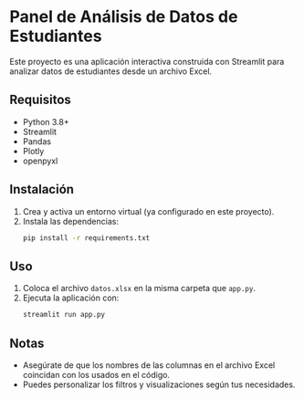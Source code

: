 # Panel de Análisis de Datos de Estudiantes

Este proyecto es una aplicación interactiva construida con Streamlit para analizar datos de estudiantes desde un archivo Excel.

## Requisitos
- Python 3.8+
- Streamlit
- Pandas
- Plotly
- openpyxl

## Instalación

1. Crea y activa un entorno virtual (ya configurado en este proyecto).
2. Instala las dependencias:
   ```sh
   pip install -r requirements.txt
   ```

## Uso

1. Coloca el archivo `datos.xlsx` en la misma carpeta que `app.py`.
2. Ejecuta la aplicación con:
   ```sh
   streamlit run app.py
   ```

## Notas
- Asegúrate de que los nombres de las columnas en el archivo Excel coincidan con los usados en el código.
- Puedes personalizar los filtros y visualizaciones según tus necesidades.
